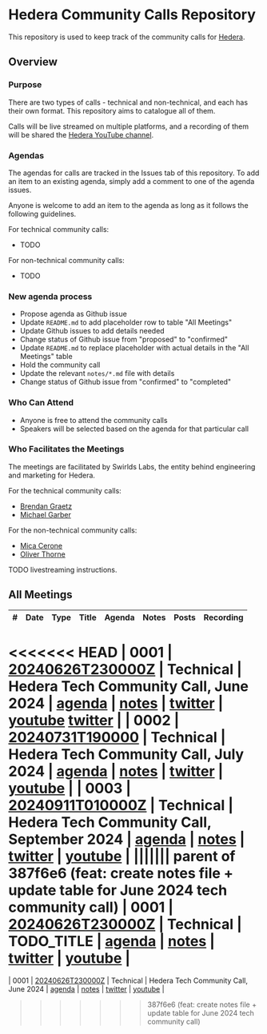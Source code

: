 # Hedera Community Calls Repository

This repository is used to keep track of the community calls for [Hedera](https://docs.hedera.com/).

## Overview

### Purpose

There are two types of calls - technical and non-technical,
and each has their own format.
This repository aims to catalogue all of them.

Calls will be live streamed on multiple platforms,
and a recording of them will be shared the
[Hedera YouTube channel](https://www.youtube.com/c/hederahashgraph).

### Agendas

The agendas for calls are tracked in the Issues tab of this repository.
To add an item to an existing agenda, simply add a comment to one of the agenda issues.

Anyone is welcome to add an item to the agenda as long as it follows the following guidelines.

For technical community calls:

- TODO

For non-technical community calls:

- TODO

### New agenda process

- Propose agenda as Github issue
- Update `README.md` to add placeholder row to table "All Meetings"
- Update Github issues to add details needed
- Change status of Github issue from "proposed" to "confirmed"
- Update `README.md` to replace placeholder with actual details in the "All Meetings" table
- Hold the community call
- Update the relevant `notes/*.md` file with details
- Change status of Github issue from "confirmed" to "completed"

### Who Can Attend

- Anyone is free to attend the community calls
- Speakers will be selected based on the agenda for that particular call

### Who Facilitates the Meetings

The meetings are facilitated by Swirlds Labs,
the entity behind engineering and marketing for Hedera.

For the technical community calls:
- [Brendan Graetz](https://blog.bguiz.com)
- [Michael Garber](#TODO_LINK)

For the non-technical community calls:
- [Mica Cerone](#TODO_LINK)
- [Oliver Thorne](#TODO_LINK)

TODO livestreaming instructions.


## All Meetings

| # | Date | Type | Title | Agenda | Notes | Posts | Recording |
| --- | --- | --- | --- | --- | --- | --- | --- |
<<<<<<< HEAD
| 0001 | [20240626T230000Z](https://www.timeanddate.com/worldclock/converter.html?iso=20240626T230000&p1=1440&p2=137&p3=179&p4=136&p5=37&p6=776&p7=236&p8=240) | Technical | Hedera Tech Community Call, June 2024 | [agenda](https://github.com/hedera-dev/hedera-comm-calls/issues/1) | [notes](notes/0001.md) | [twitter](https://x.com/bguiz/status/1805499401336668589) | [youtube](https://www.youtube.com/watch?v=gYPTrD2sXjM) [twitter](https://x.com/hedera_devs/status/1806100144947097695) |
| 0002 | [20240731T190000](https://www.timeanddate.com/worldclock/converter.html?iso=20240731T190000&p1=1440&p2=137&p3=179&p4=136&p5=37&p6=776&p7=236&p8=240) | Technical | Hedera Tech Community Call, July 2024 | [agenda](https://github.com/hedera-dev/hedera-comm-calls/issues/2) | [notes](notes/0002.md) | [twitter](https://x.com/bguiz/status/1814119453451571371) | [youtube](https://www.youtube.com/watch?v=CLBTMQSl5LE) |
| 0003 | [20240911T010000Z](https://www.timeanddate.com/worldclock/converter.html?iso=20240911T010000&p1=1440&p2=137&p3=179&p4=136&p5=37&p6=776&p7=236&p8=240) | Technical | Hedera Tech Community Call, September 2024 | [agenda](https://github.com/hedera-dev/hedera-comm-calls/issues/5) | [notes](notes/0003.md) | [twitter](https://x.com/bguiz/status/1833661895087431979) | [youtube](https://www.youtube.com/watch?v=k6HIMTqS10I) |
||||||| parent of 387f6e6 (feat: create notes file + update table for June 2024 tech community call)
| 0001 | [20240626T230000Z](https://www.timeanddate.com/worldclock/converter.html?iso=20240626T230000&p1=1440&p2=137&p3=179&p4=136&p5=37&p6=776&p7=236&p8=240) | Technical | TODO_TITLE | [agenda](#TODO_LINK) | [notes](notes/0001.md) | [twitter](#TODO_LINK) | [youtube](#TODO_LINK) |
=======
| 0001 | [20240626T230000Z](https://www.timeanddate.com/worldclock/converter.html?iso=20240626T230000&p1=1440&p2=137&p3=179&p4=136&p5=37&p6=776&p7=236&p8=240) | Technical | Hedera Tech Community Call, June 2024 | [agenda](https://github.com/hedera-dev/hedera-comm-calls/issues/1) | [notes](notes/0001.md) | [twitter](#TODO_LINK) | [youtube](#TODO_LINK) |
>>>>>>> 387f6e6 (feat: create notes file + update table for June 2024 tech community call)
